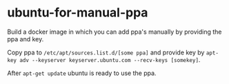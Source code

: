 # ubuntu-for-manual-ppa

Build a docker image in which you can add ppa's manually by providing the ppa and key.

Copy ppa to `/etc/apt/sources.list.d/[some ppa]` and 
provide key by `apt-key adv --keyserver keyserver.ubuntu.com --recv-keys [somekey]`.

After `apt-get update` ubuntu is ready to use the ppa.
